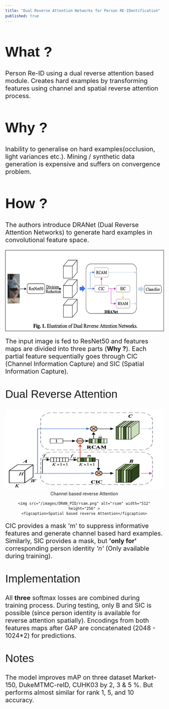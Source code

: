 ```yaml
---
title: "Dual Reverse Attention Networks for Person RE-IDentification"
published: true
---
```

<style>

p.small {
  font-variant: normal;
  font-size: 20px;
}

a:link, a:visited {
  display: block;
  color: #000;
  text-decoration: none;
  display: inline-block;
  text-align: center;
  background: white;

  /* "to left" / "to right" - affects initial color */
  background: linear-gradient(to left, white 50%, black 50%) right;
  background-size: 200%;
  transition: .5s ease-out;
}

a:hover, a:active {
  background-position: left;
  /* background-color: #555; */
  color: white;
  -webkit-transform: scale(1);
  -ms-transform: scale(1);
  transform: scale(1);
}
h2.thicker_head{
  font: 35px Arial, sans-serif;
  font-weight: 500;
  margin-top: 40px;
}
h3.thicker_verdict{
  font: 35px Arial, sans-serif;
  font-weight: 500;
  margin-top: 20px;
}

h1.thicker_head{
  font: 45px Arial, sans-serif;
  font-weight: 800;
}
.img-container {
  position: relative;
  top: 0;
  left: 0;
  display:block;
  margin: auto;
}
.top {

}
.center {
  display: block;
  margin-left: auto;
  margin-right: auto;
}
</style>

<!-- <metadata -->

<h1 class= "thicker_head {% if site.style == 'dark' %}class="text-white"{% endif %}" margin-top="15px">What ?</h1>
<p class="small">
Person Re-ID using a dual reverse attention based module. Creates hard examples by transforming features using channel and spatial reverse attention process. </p>

<h1 class= "thicker_head {% if site.style == 'dark' %}class="text-white"{% endif %}" margin-top="15px">Why ?</h1>
<p class="small">
Inability to generalise on hard examples(occlusion, light variances etc.). Mining / synthetic data generation is expensive and suffers on convergence problem. </p>

<h1 class= "thicker_head {% if site.style == 'dark' %}class="text-white"{% endif %}" margin-top="15px">How ?</h1>
<p class="small">
The authors introduce DRANet (Dual Reverse Attention Networks) to generate hard examples in convolutional feature space.</p>

<img src="/images/DRAN_PID/arch.png" width="512" height="256" border="1px" alt="arch" class="center">
<!-- <img src="/images/fellow_exp/emotion_classes.png" width="256" height="256" border="1px" class="center"> -->

<!-- <div align="center" class="img-container">

    <img src="/images/DRAN_PD/arch.png" alt="synthetic" width="256" height="256" >
    <figcaption>DRANet architecture</figcaption>
</div> -->

<p class="small">
The input image is fed to ResNet50 and features maps are divided into three parts (<b>Why ?</b>). Each partial feature sequentially goes through CIC (Channel Information Capture) and SIC (Spatial Information Capture).</p>

<h2 class= "thicker_head {% if site.style == 'dark' %}class="text-white"{% endif %}" margin-top="15px">Dual Reverse Attention</h2>

<div align="center" class="img-container">
    <img src="/images/DRAN_PID/rcam.png" alt="rcam" width="512" height="256" >
    <figcaption>Channel based reverse Attention</figcaption>

    <img src="/images/DRAN_PID/rsam.png" alt="rsam" width="512" height="256" >
    <figcaption>Spatial based reverse Attention</figcaption>
</div>
<p class="small">
CIC provides a mask 'm' to suppress informative features and generate channel based hard examples.
<!-- The authors use a squeeze function (FCL) to extract descriptive features for each channel and an excitation function to reflect relative importance of each channel (m) . Later they are combined using channel-wise multiplication for informative features.  <b> (B) </b> -->
Similarly, SIC provides a mask, but <b>'only for'</b> corresponding person identity <i>'n'</i> (Only available during training).</p>

<h2 class= "thicker_head {% if site.style == 'dark' %}class="text-white"{% endif %}" margin-top="15px">Implementation</h2>
<p class="small">
All <b>three</b> softmax losses are combined during training process. During testing, only B and SIC is possible (since person identity is available for reverse attention spatially). Encodings from both features maps after GAP are concatenated (2048 - 1024*2) for predictions.</p>

<h2 class= "thicker_head {% if site.style == 'dark' %}class="text-white"{% endif %}" margin-top="15px">Notes</h2>
<p class="small">
The model improves mAP on three dataset Market-150, DukeMTMC-reID, CUHK03 by 2, 3 & 5 %. But performs almost similar for rank 1, 5, and 10 accuracy.</p>
